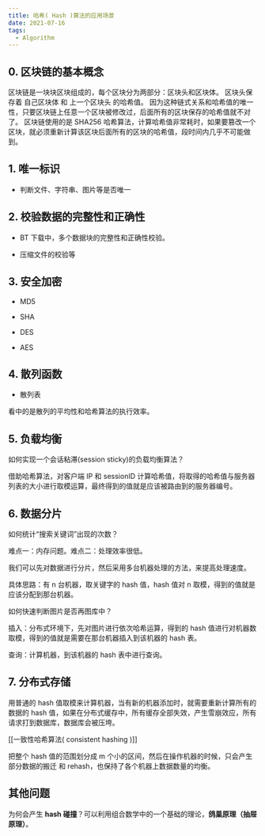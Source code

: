 ```yaml
---
title: 哈希( Hash )算法的应用场景
date: 2021-07-16
tags:
  - Algorithm
---
```


## 0. 区块链的基本概念

区块链是一块块区块组成的，每个区块分为两部分：区块头和区块体。 区块头保存着 自己区块体 和 上一个区块头 的哈希值。 因为这种链式关系和哈希值的唯一性，只要区块链上任意一个区块被修改过，后面所有的区块保存的哈希值就不对了。 区块链使用的是 SHA256 哈希算法，计算哈希值非常耗时，如果要篡改一个区块，就必须重新计算该区块后面所有的区块的哈希值，段时间内几乎不可能做到。

## 1. 唯一标识

- 判断文件、字符串、图片等是否唯一

## 2. 校验数据的完整性和正确性

- BT 下载中，多个数据块的完整性和正确性校验。

- 压缩文件的校验等

## 3. 安全加密

- MD5

- SHA

- DES

- AES

## 4. 散列函数

- 散列表

看中的是散列的平均性和哈希算法的执行效率。

## 5. 负载均衡

如何实现一个会话粘滞(session sticky)的负载均衡算法？

借助哈希算法，对客户端 IP 和 sessionID 计算哈希值，将取得的哈希值与服务器列表的大小进行取模运算，最终得到的值就是应该被路由到的服务器编号。

## 6. 数据分片

如何统计“搜索关键词”出现的次数？

难点一：内存问题。难点二：处理效率很低。

我们可以先对数据进行分片，然后采用多台机器处理的方法，来提高处理速度。

具体思路：有 n 台机器，取关键字的 hash 值，hash 值对 n 取模，得到的值就是应该分配到那台机器。

如何快速判断图片是否再图库中？

插入：分布式环境下，先对图片进行依次哈希运算，得到的 hash 值进行对机器数取模，得到的值就是需要在那台机器插入到该机器的 hash 表。

查询：计算机器，到该机器的 hash 表中进行查询。

## 7. 分布式存储

用普通的 hash 值取模来计算机器，当有新的机器添加时，就需要重新计算所有的数据的 hash 值，如果在分布式缓存中，所有缓存全部失效，产生雪崩效应，所有请求打到数据库，数据库会被压垮。

[[一致性哈希算法( consistent hashing )]]

把整个 hash 值的范围划分成 m 个小的区间，然后在操作机器的时候，只会产生部分数据的搬迁 和 rehash，也保持了各个机器上数据数量的均衡。

## 其他问题

为何会产生 **hash 碰撞**？可以利用组合数学中的一个基础的理论，**鸽巢原理（抽屉原理）**。
